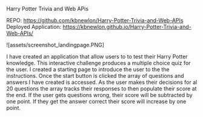 Harry Potter Trivia and Web APis

REPO: https://github.com/kbnewlon/Harry-Potter-Trivia-and-Web-APIs
Deployed Application: https://kbnewlon.github.io/Harry-Potter-Trivia-and-Web-APIs/

![assets/screenshot_landingpage.PNG]

I have created an application that allow users to to test their Harry Potter knowledge. This interactive challenge produces a multiple choice quiz for the user. I created a starting page to introduce the user to the the instructions. Once the start button is clicked the array of questions and answers I have created is accessed. As the user makes their decisions for al 20 questions the array tracks their responses to then populate their score at the end. If the user gets questions wrong, their score will be subtracted by one point. If they get the answer correct their score will increase by one point.